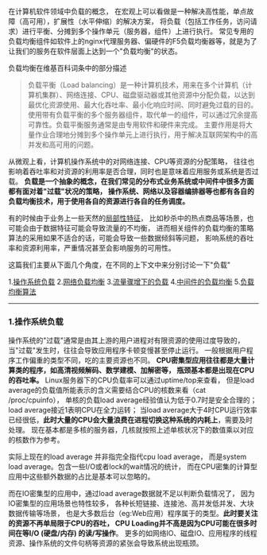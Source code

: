 <br>

在计算机软件领域中负载的概念，
在宏观上可以看做是一种解决高性能，单点故障（高可用），扩展性（水平伸缩）的解决方案，
将负载（包括工作任务，访问请求）进行平衡、分摊到多个操作单元（服务器，组件）上进行执行。
常见专用的负载均衡组件如软件上的nginx代理服务器、偏硬件的F5负载均衡器等，就是为了让我们的服务在软件层面上达到一个"负载均衡"的状态。

负载均衡在维基百科词条中的部分描述
> 负载平衡（Load balancing）是一种计算机技术，用来在多个计算机（计算机集群）、网络连接、CPU、磁盘驱动器或其他资源中分配负载，以达到最优化资源使用、最大化吞吐率、最小化响应时间、同时避免过载的目的。 使用带有负载平衡的多个服务器组件，取代单一的组件，可以通过冗余提高可靠性。负载平衡服务通常是由专用软件和硬件来完成。 主要作用是将大量作业合理地分摊到多个操作单元上进行执行，用于解决互联网架构中的高并发和高可用的问题。

从微观上看，计算机操作系统中的对网络连接、CPU等资源的分配策略，
往往也影响着吞吐率和对资源的利用率是否合理，同时也是意味着应用服务或系统是否过载。
**负载是一个抽象的概念，在我们常见的分布式业务系统或中间件中很多方面都有面对着"过载"状况的策略，
操作系统、网络以及容器编排器等也都有各自的负载均衡技术，用于使用各自的资源进行各自的任务调度。**

有的时候由于业务上一些天然的[局部性特征](https://github.com/BBLLMYD/blog/blob/master/blogs/%E6%8A%BD%E8%B1%A1%E4%B9%8B%E4%BA%8E%E2%80%9C%E5%B1%80%E9%83%A8%E6%80%A7%E5%8E%9F%E7%90%86%E2%80%9D.md)，
比如秒杀中的热点商品等场景，也可能会由于数据特征可能会导致流量的不均衡，
进而相关组件的负载均衡的策略算法的采用如果不适合的话，可能会导致一些数据倾斜等问题，
影响系统的吞吐率和资源利用率，严重情况甚至会影响服务的可用性。

这篇我们主要从下面几个角度，在不同的上下文中来分别讨论一下"负载"

1.[操作系统负载]()
2.[网络负载均衡]()
3.[流量骤增下的负载]()
4.[中间件的负载均衡]()
5.[负载均衡算法]()

* * * 

### 1.操作系统负载

操作系统的"过载"通常是由其上游的用户进程对有限资源的使用过度导致的，
当"过载"发生时，往往会导致应用程序卡顿变慢甚至停止运行。
一般根据用户程序工作偏重的类型不同，吃的主要资源也不同。
**CPU密集型应用往往都是大量计算类的程序，如高清视频解码、数学建模、加解密等，
瓶颈基本都是出现在CPU的吞吐率。**
Linux服务器下的CPU负载率可以通过uptime/top来查看，
但是load average的负载值所能表示的含义需要结合CPU的核数来看（cat /proc/cpuinfo），
单核的负载load average经验值认为低于0.7时是安全合理的；load average接近1表明CPU在全力运转；
当load average大于4时CPU运行效率已经很低，**此时大量的CPU会大量浪费在进程切换这种系统的内耗上**，需要及时处理。
现在基本都是多核的服务器，几核就按照上述单核状况下的数值乘以对应的核数作为参考。

实际上现在的load average 并非指完全指代cpu load average，
而是system load average。包含一些I/O或者lock的wait情况的统计，
而在CPU密集的计算型应用中这些额外数据的占比是基本可以忽略的。

而在IO密集型的应用中，通过load average数据就不足以判断负载情况了，
因为IO密集型的应用场景也特性较多，
各种长短链接、连接池、高并发低并发、大块数据传输等场景，
也是大多数后台（eg:Web应用）程序属于的类型。**此时要关注的资源不再单局限于CPU的吞吐，
CPU Loading并不高是因为CPU可能在很多时间在等I/O (硬盘/内存) 的读/写操作**。
更多的如网络IO、磁盘IO、应用程序的线程资源、操作系统的文件句柄等资源的紧张会导致系统出现瓶颈。



<br>



